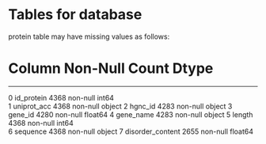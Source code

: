 # Tables for database  

protein table may have missing values as follows:  

#   Column            Non-Null Count  Dtype  
---  ------            --------------  -----  
 0   id_protein        4368 non-null   int64  
 1   uniprot_acc       4368 non-null   object 
 2   hgnc_id           4283 non-null   object 
 3   gene_id           4280 non-null   float64
 4   gene_name         4283 non-null   object 
 5   length            4368 non-null   int64  
 6   sequence          4368 non-null   object 
 7   disorder_content  2655 non-null   float64
